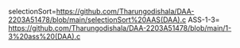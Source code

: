 selectionSort=https://github.com/Tharungodishala/DAA-2203A51478/blob/main/selectionSort%20AAS(DAA).c
ASS-1-3= https://github.com/Tharungodishala/DAA-2203A51478/blob/main/1-3%20ass%20(DAA).c
